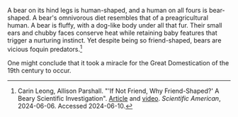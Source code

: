 A bear on its hind legs is human-shaped, and a human on all fours
is bear-shaped.  A bear's omnivorous diet resembles that of a
preagricultural human.  A bear is fluffy, with a dog-like body under
all that fur.  Their small ears and chubby faces conserve heat while
retaining baby features that trigger a nurturing instinct.  Yet
despite being so friend-shaped, bears are vicious foquin predators.[^Leong]

One might conclude that it took a miracle for the Great Domestication
of the 19th century to occur.

[^Leong]: Carin Leong, Allison Parshall.
"'If Not Friend, Why Friend-Shaped?' A Beary Scientific Investigation".
[Article](https://www.scientificamerican.com/article/why-are-bears-friend-shaped/)
and [video](https://www.youtube.com/watch?v=NAWO_qAhFRY).
*Scientific American*, 2024-06-06. Accessed 2024-06-10.
